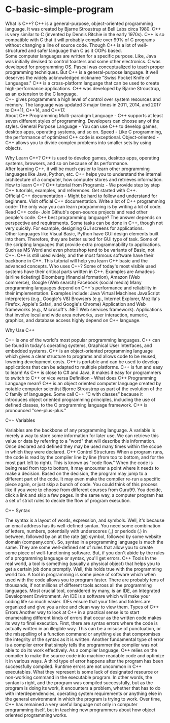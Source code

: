 # C-basic-simple-program
What is C++?  C++ is a general-purpose, object-oriented programming language. 
It was created by Bjarne Stroustrup at Bell Labs circa 1980. 
C++ is very similar to C (invented by Dennis Ritchie in the early 1970s).
C++ is so compatible with C that it will probably compile over 99% of C programs without changing a line of source code.
Though C++ is a lot of well-structured and safer language than C as it OOPs based.  
Some computer languages are written for a specific purpose. 
Like, Java was initially devised to control toasters and some other electronics. 
C was developed for programming OS. 
Pascal was conceptualized to teach proper programming techniques. 
But C++ is a general-purpose language. It well deserves the widely acknowledged nickname "Swiss Pocket Knife of Languages." 
C++ is a cross-platform language that can be used to create high-performance applications.
C++ was developed by Bjarne Stroustrup, as an extension to the C language.  
C++ gives programmers a high level of control over system resources and memory.
The language was updated 3 major times in 2011, 2014, and 2017 to C++11, C++14, and C++17.   
About C++ Programming  Multi-paradigm Language - C++ supports at least seven different styles of programming. 
Developers can choose any of the styles.  General Purpose Language - You can use C++ to develop games, desktop apps, operating systems, and so on.  Speed - Like C programming, the performance of optimized C++ code is exceptional.  Object-oriented - C++ allows you to divide complex problems into smaller sets by using objects.

Why Learn C++? 
C++ is used to develop games, desktop apps, operating systems, browsers, and so on because of its performance.  
After learning C++, it will be much easier to learn other programming languages like Java, Python, etc.  C++ helps you to understand the internal architecture of a computer, how computer stores and retrieves information.  How to learn C++?  C++ tutorial from Programiz - We provide step by step C++ tutorials, examples, and references. Get started with C++.  
Official C++ documentation - Might be hard to follow and understand for beginners. Visit official C++ documentation. 
Write a lot of C++ programming code- The only way you can learn programming is by writing a lot of code.
Read C++ code- Join Github's open-source projects and read other people's code.  C++ best programming language?  The answer depends on perspective and requirements. Some tasks can be done in C++, though not very quickly. For example, designing GUI screens for applications.  
Other languages like Visual Basic, Python have GUI design elements built into them. Therefore, they are better suited for GUI type of task.  Some of the scripting languages that provide extra programmability to applications. Such as MS Word and even photoshop tend to be variants of Basic, not C++.  C++ is still used widely, and the most famous software have their backbone in C++.  This tutorial will help you learn C++ basic and the advanced concepts.  Who uses C++?  Some of today's most visible used systems have their critical parts written in C++.  Examples are Amadeus (airline ticketing)  Bloomberg (financial formation), Amazon (Web commerce), Google (Web search) Facebook (social media)  Many programming languages depend on C++'s performance and reliability in their implementation. Examples include:  Java Virtual Machines JavaScript interpreters (e.g., Google's V8) Browsers (e.g., Internet Explorer, Mozilla's Firefox, Apple's Safari, and Google's Chrome)  Application and Web frameworks (e.g., Microsoft's .NET Web services framework).  Applications that involve local and wide area networks, user interaction, numeric, graphics, and database access highly depend on C++ language. 

Why Use C++ 

C++ is one of the world's most popular programming languages.  C++ can be found in today's operating systems, Graphical User Interfaces, and embedded systems.  C++ is an object-oriented programming language which gives a clear structure to programs and allows code to be reused, lowering development costs.  C++ is portable and can be used to develop applications that can be adapted to multiple platforms.  C++ is fun and easy to learn!  As C++ is close to C# and Java, it makes it easy for programmers to switch to C++ or vice versa   Definition - What does C++ Programming Language mean?  C++ is an object oriented computer language created by notable computer scientist Bjorne Stroustrop as part of the evolution of the C family of languages.  Some call C++ “C with classes” because it introduces object oriented programming principles, including the use of defined classes, to the C programming language framework.  C++ is pronounced "see-plus-plus."  

C++ Variables  

Variables are the backbone of any programming language.  A variable is merely a way to store some information for later use. We can retrieve this value or data by referring to a "word" that will describe this information.  Once declared and defined they may be used many times within the scope in which they were declared.   C++ Control Structures  When a program runs, the code is read by the compiler line by line (from top to bottom, and for the most part left to right). This is known as "code flow."  When the code is being read from top to bottom, it may encounter a point where it needs to make a decision. Based on the decision, the program may jump to a different part of the code. It may even make the compiler re-run a specific piece again, or just skip a bunch of code.  You could think of this process like if you were to choose from different courses from Guru99. You decide, click a link and skip a few pages. In the same way, a computer program has a set of strict rules to decide the flow of program execution. 

C++ Syntax 

The syntax is a layout of words, expression, and symbols. 
Well, it's because an email address has its well-defined syntax. 
You need some combination of letters, numbers, potentially with underscores (_) or periods (.) in between, followed by an at the rate (@) symbol, followed by some website domain (company.com).  So, syntax in a programming language is much the same. They are some well-defined set of rules that allow you to create some piece of well-functioning software.  But, if you don't abide by the rules of a programming language or syntax, you'll get errors.  C++ Tools  In the real world, a tool is something (usually a physical object) that helps you to get a certain job done promptly.  Well, this holds true with the programming world too. A tool in programming is some piece of software which when used with the code allows you to program faster.  There are probably tens of thousands, if not millions of different tools across all the programming languages.  Most crucial tool, considered by many, is an IDE, an Integrated Development Environment. An IDE is a software which will make your coding life so much easier. IDEs ensure that your files and folders are organized and give you a nice and clean way to view them.   Types of C++ Errors  Another way to look at C++ in a practical sense is to start enumerating different kinds of errors that occur as the written code makes its way to final execution.  First, there are syntax errors where the code is actually written in an illegible way. This can be a misuse of punctuation, or the misspelling of a function command or anything else that compromises the integrity of the syntax as it is written.  Another fundamental type of error is a compiler error that simply tells the programmer the compiler was not able to do its work effectively. As a compiler language, C++ relies on the compiler to make the source code into machine readable code and optimize it in various ways.  A third type of error happens after the program has been successfully compiled. Runtime errors are not uncommon in C++ executables. What they represent is some lack of designated resource or non-working command in the executable program.  In other words, the syntax is right, and the program was compiled successfully, but as the program is doing its work, it encounters a problem, whether that has to do with interdependencies, operating system requirements or anything else in the general environment in which the program is trying to work.  Over time, C++ has remained a very useful language not only in computer programming itself, but in teaching new programmers about how object oriented programming works.
